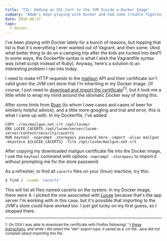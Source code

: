 ```yaml
---
title: 'TIL: Adding an SSL Cert to the JVM Inside a Docker Image'
summary: "Adam's been playing with Docker and had some trouble figuring out a cert issue, so he's blogging the solution for future googlers."
date: 2016-06-27
tags:
  - docker
---
```


I've been playing with Docker lately for a bunch of reasons, but topping that list is that it's everything I ever wanted out of Vagrant, and then some. (And what better thing to do on a camping trip after the kids are tucked into bed?) In some ways, the Dockerfile syntax is what I wish the Vagrantfile syntax was (shell script instead of Ruby). Anyway, here's a solution to an interesting problem I ran into today.

I need to make HTTP requests to the [mailgun][mailgun] API and their certificate isn't valid given the JVM cert store that I'm inheriting in my Docker image. Of course, I just need to [download and import the certificate][cert]<sup>\[1\]</sup>, but it took me a little while to wrap my mind around the idiomatic Docker way of doing this.

After some hints from [Ryan][rg] (to whom I owe cases and cases of beer for similarly helpful advice), and a little more googling and trial and error, this is what I came up with. In my Dockerfile, I've added:

```docker
COPY ./res/mailgun.net.crt /opt/lucee/
ENV LUCEE_CACERTS /opt/lucee/server/lucee-server/context/security/cacerts
RUN keytool -noprompt -storepass password_here -import -alias mailgun -keystore ${LUCEE_CACERTS} -file /opt/lucee/mailgun.net.crt
```

After copying my downloaded mailgun certificate file into the Docker image, I use the `keytool` command with options `-noprompt -storepass` to import it without prompting me for the store password.

As a refresher, to find all `cacerts` files on your (linux) machine, try this:

```bash
$ find / -iname 'cacerts'
```

This will list all files named cacerts on the system. In my Docker image, there were 4. I picked the one associated with [Lucee][lucee] because that's the app server I'm working with in this case, but it's possible that importing to the JVM's store could have worked too. I just got lucky on my first guess, so I stopped there.

---

<small>
	1: On OSX I was able to download the certificate with Firefox following{' '}
	<a href="http://stackoverflow.com/a/36427118/751">these instructions</a>, and
	while I did select the "der" export type, it saved as a .crt file. Java did
	not complain about importing this file.
</small>

[mailgun]: https://mailgun.com/app/dashboard
[lucee]: http://lucee.org/
[rg]: http://ryanguill.com/
[cert]: http://stackoverflow.com/a/36427118/751
